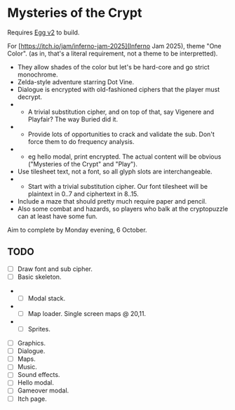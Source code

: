 # Mysteries of the Crypt

Requires [Egg v2](https://github.com/aksommerville/egg2) to build.

For [https://itch.io/jam/inferno-jam-2025](Inferno Jam 2025), theme "One Color".
(as in, that's a literal requirement, not a theme to be interpretted).

- They allow shades of the color but let's be hard-core and go strict monochrome.
- Zelda-style adventure starring Dot Vine.
- Dialogue is encrypted with old-fashioned ciphers that the player must decrypt.
- - A trivial substitution cipher, and on top of that, say Vigenere and Playfair? The way Buried did it.
- - Provide lots of opportunities to crack and validate the sub. Don't force them to do frequency analysis.
- - eg hello modal, print encrypted. The actual content will be obvious ("Mysteries of the Crypt" and "Play").
- Use tilesheet text, not a font, so all glyph slots are interchangeable.
- - Start with a trivial substitution cipher. Our font tilesheet will be plaintext in 0..7 and ciphertext in 8..15.
- Include a maze that should pretty much require paper and pencil.
- Also some combat and hazards, so players who balk at the cryptopuzzle can at least have some fun.

Aim to complete by Monday evening, 6 October.

## TODO

- [ ] Draw font and sub cipher.
- [ ] Basic skeleton.
- - [ ] Modal stack.
- - [ ] Map loader. Single screen maps @ 20,11.
- - [ ] Sprites.
- [ ] Graphics.
- [ ] Dialogue.
- [ ] Maps.
- [ ] Music.
- [ ] Sound effects.
- [ ] Hello modal.
- [ ] Gameover modal.
- [ ] Itch page.
